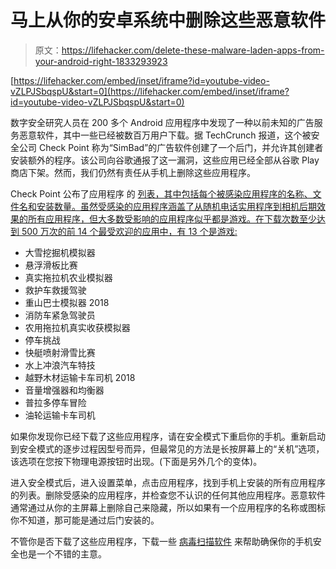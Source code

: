 # 马上从你的安卓系统中删除这些恶意软件

> 原文：<https://lifehacker.com/delete-these-malware-laden-apps-from-your-android-right-1833293923>

 [https://lifehacker.com/embed/inset/iframe?id=youtube-video-vZLPJSbqspU&start=0](https://lifehacker.com/embed/inset/iframe?id=youtube-video-vZLPJSbqspU&start=0) 

数字安全研究人员在 200 多个 Android 应用程序中发现了一种以前未知的广告服务恶意软件，其中一些已经被数百万用户下载。据 TechCrunch 报道，这个被安全公司 Check Point 称为“SimBad”的广告软件创建了一个后门，并允许其创建者安装额外的程序。该公司向谷歌通报了这一漏洞，这些应用已经全部从谷歌 Play 商店下架。然而，我们仍然有责任从手机上删除这些应用程序。



Check Point 公布了应用程序 的 [列表，其中包括每个被感染应用程序的名称、文件名和安装数量。虽然受感染的应用程序涵盖了从随机电话实用程序到相机后期效果的所有应用程序，但大多数受影响的应用程序似乎都是游戏。在下载次数至少达到 500 万次的前 14 个最受欢迎的应用中，有 13 个是游戏:](https://www.documentcloud.org/documents/5766854-SimBad-AppList-Package.html)

*   大雪挖掘机模拟器
*   悬浮滑板比赛
*   真实拖拉机农业模拟器
*   救护车救援驾驶
*   重山巴士模拟器 2018
*   消防车紧急驾驶员
*   农用拖拉机真实收获模拟器
*   停车挑战
*   快艇喷射滑雪比赛
*   水上冲浪汽车特技
*   越野木材运输卡车司机 2018
*   音量增强器和均衡器
*   普拉多停车冒险
*   油轮运输卡车司机

如果你发现你已经下载了这些应用程序，请在安全模式下重启你的手机。重新启动到安全模式的逐步过程因型号而异，但最常见的方法是长按屏幕上的“关机”选项，该选项在您按下物理电源按钮时出现。(下面是另外几个的变体)。

进入安全模式后，进入设置菜单，点击应用程序，找到手机上安装的所有应用程序的列表。删除受感染的应用程序，并检查您不认识的任何其他应用程序。恶意软件通常通过从你的主屏幕上删除自己来隐藏，所以如果有一个应用程序的名称或图标你不知道，那可能是通过后门安装的。

不管你是否下载了这些应用程序，下载一些 [病毒扫描软件](https://www.androidauthority.com/best-antivirus-android-apps-269696/) 来帮助确保你的手机安全也是一个不错的主意。